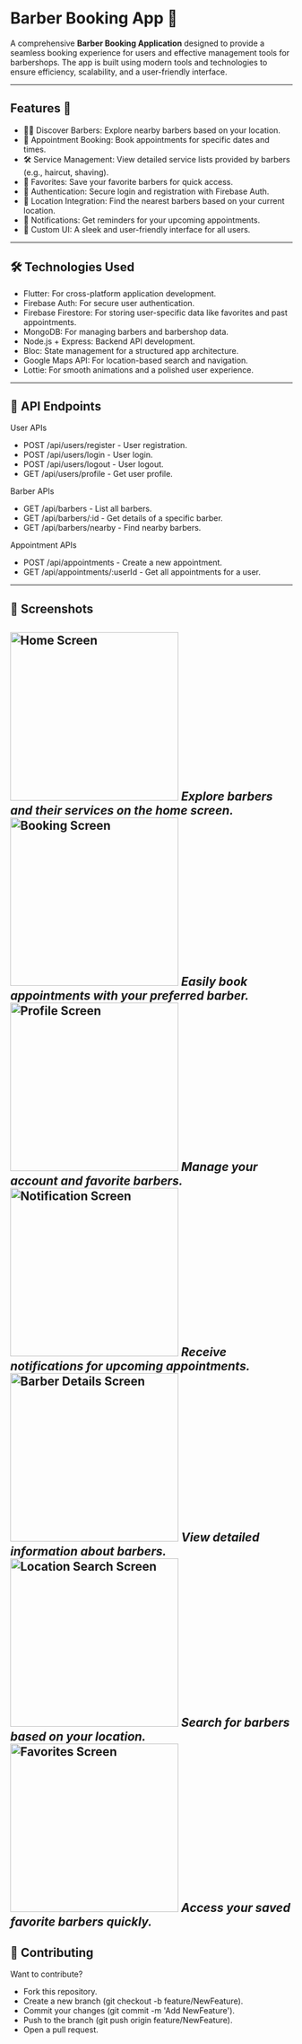 # Barber Booking App 💈 

A comprehensive **Barber Booking Application** designed to provide a seamless booking experience for users and effective management tools for barbershops. The app is built using modern tools and technologies to ensure efficiency, scalability, and a user-friendly interface.

---

## Features 🚀 

- 💇‍♂️ Discover Barbers: Explore nearby barbers based on your location.
- 📅 Appointment Booking: Book appointments for specific dates and times.
- 🛠️ Service Management: View detailed service lists provided by barbers (e.g., haircut, shaving).
- 🌟 Favorites: Save your favorite barbers for quick access.
- 🔐 Authentication: Secure login and registration with Firebase Auth.
- 📍 Location Integration: Find the nearest barbers based on your current location.
- 🔔 Notifications: Get reminders for your upcoming appointments.
- 🎨 Custom UI: A sleek and user-friendly interface for all users.

---
##  🛠️ Technologies Used
- Flutter: For cross-platform application development.
- Firebase Auth: For secure user authentication.
- Firebase Firestore: For storing user-specific data like favorites and past appointments.
- MongoDB: For managing barbers and barbershop data.
- Node.js + Express: Backend API development.
- Bloc: State management for a structured app architecture.
- Google Maps API: For location-based search and navigation.
- Lottie: For smooth animations and a polished user experience.

---
## 📜 API Endpoints

User APIs
- POST /api/users/register - User registration.
- POST /api/users/login - User login.
- POST /api/users/logout - User logout.
- GET /api/users/profile - Get user profile.

Barber APIs
- GET /api/barbers - List all barbers.
- GET /api/barbers/:id - Get details of a specific barber.
- GET /api/barbers/nearby - Find nearby barbers.

Appointment APIs
- POST /api/appointments - Create a new appointment.
- GET /api/appointments/:userId - Get all appointments for a user.

---
## 🎥 Screenshots
<img src="https://github.com/user-attachments/assets/9bca5b82-846f-42c6-b1f2-22c28d54848c" alt="Home Screen" width="300"/> *Explore barbers and their services on the home screen.* <img src="https://github.com/user-attachments/assets/b6829e00-df8c-4e22-97e4-3ce430edb85b" alt="Booking Screen" width="300"/> *Easily book appointments with your preferred barber.* <img src="https://github.com/user-attachments/assets/e98ddc64-8bc3-4820-ab6c-8e658f06a7e0" alt="Profile Screen" width="300"/> *Manage your account and favorite barbers.* <img src="https://github.com/user-attachments/assets/87e66eff-6a09-4684-91b7-36bd9e9d3534" alt="Notification Screen" width="300"/> *Receive notifications for upcoming appointments.* <img src="https://github.com/user-attachments/assets/aa9fe83b-84ff-45ce-b228-06c440f00e33" alt="Barber Details Screen" width="300"/> *View detailed information about barbers.* <img src="https://github.com/user-attachments/assets/4fe1bb58-f489-465b-aabb-e911a7b4e541" alt="Location Search Screen" width="300"/> *Search for barbers based on your location.* <img src="https://github.com/user-attachments/assets/926cd406-eef7-4551-a420-c04a1048cd85" alt="Favorites Screen" width="300"/> *Access your saved favorite barbers quickly.*
---

## 🤝 Contributing
Want to contribute?

- Fork this repository.
- Create a new branch (git checkout -b feature/NewFeature).
- Commit your changes (git commit -m 'Add NewFeature').
- Push to the branch (git push origin feature/NewFeature).
- Open a pull request.
